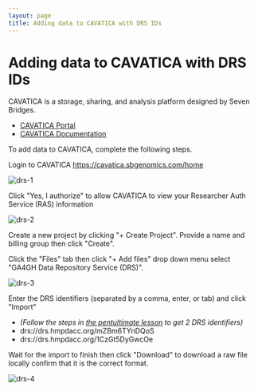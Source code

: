 ```yaml
---
layout: page
title: Adding data to CAVATICA with DRS IDs
---
```


# Adding data to CAVATICA with DRS IDs

CAVATICA is a storage, sharing, and analysis platform designed by Seven Bridges.

- [CAVATICA Portal](https://cavatica.sbgenomics.com/)
- [CAVATICA Documentation](https://docs.cavatica.org/docs)

To add data to CAVATICA, complete the following steps.

Login to CAVATICA https://cavatica.sbgenomics.com/home

  ![drs-1](../../images/drs-1.png)

Click "Yes, I authorize" to allow CAVATICA to view your Researcher Auth Service (RAS) information

![drs-2](../../images/drs-2.png)

Create a new project by clicking "+ Create Project". Provide a name and billing group then click "Create".  

Click the "Files" tab then click "+ Add files" drop down menu select "GA4GH Data Repository Service (DRS)".  

![drs-3](../../images/drs-3.png)

Enter the DRS identifiers (separated by a comma, enter, or tab) and click "Import"
* _(Follow the steps in [the pentultimate lesson](./find-export) to get 2 DRS identifiers)_
* drs://drs.hmpdacc.org/mZBm6TYnDQoS
* drs://drs.hmpdacc.org/1CzGt5DyGwcOe

Wait for the import to finish then click "Download" to download a raw file locally confirm that it is the correct format.

![drs-4](../../images/drs-4.png)
